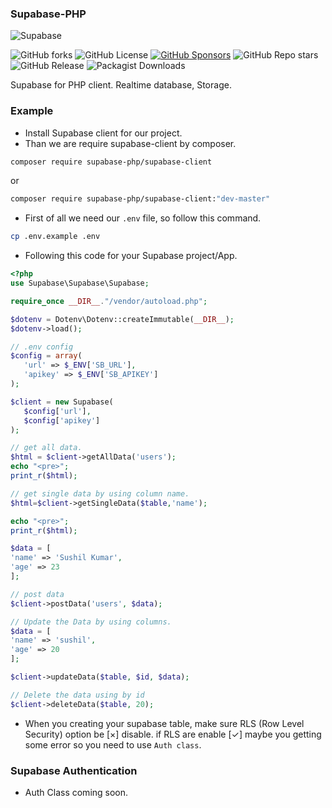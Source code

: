 ### Supabase-PHP

![Supabase](https://getlogo.net/wp-content/uploads/2020/11/supabase-logo-vector.png)

![GitHub forks](https://img.shields.io/github/forks/Ashishkumbhar01/supabase-php?style=for-the-badge&logo=Github)
![GitHub License](https://img.shields.io/github/license/Ashishkumbhar01/supabase-php?style=for-the-badge)
[![GitHub Sponsors](https://img.shields.io/github/sponsors/Ashishkumbhar01?style=for-the-badge&logo=Github%20Sponsors&label=Support%20me)](https://github.com/sponsors/Ashishkumbhar01)
![GitHub Repo stars](https://img.shields.io/github/stars/Ashishkumbhar01/supabase-php?style=for-the-badge&logo=Github)
![GitHub Release](https://img.shields.io/github/v/release/Ashishkumbhar01/supabase-php?style=for-the-badge)
![Packagist Downloads](https://img.shields.io/packagist/dt/supabase-php/supabase-client?style=for-the-badge&logo=composer)

Supabase for PHP client. Realtime database, Storage.

### Example
* Install Supabase client for our project.
* Than we are require supabase-client by composer.

```bash
composer require supabase-php/supabase-client
```
or
```bash
composer require supabase-php/supabase-client:"dev-master"
```

* First of all we need our `.env` file, so follow this command.

```bash
cp .env.example .env
```
* Following this code for your Supabase project/App.

```php
<?php
use Supabase\Supabase\Supabase;

require_once __DIR__."/vendor/autoload.php";

$dotenv = Dotenv\Dotenv::createImmutable(__DIR__);
$dotenv->load();

// .env config
$config = array(
   'url' => $_ENV['SB_URL'],
   'apikey' => $_ENV['SB_APIKEY']
);

$client = new Supabase(
   $config['url'],
   $config['apikey']
);

// get all data.
$html = $client->getAllData('users');
echo "<pre>";
print_r($html);

// get single data by using column name.
$html=$client->getSingleData($table,'name');

echo "<pre>";
print_r($html);

$data = [
'name' => 'Sushil Kumar',
'age' => 23
];

// post data 
$client->postData('users', $data);

// Update the Data by using columns.
$data = [
'name' => 'sushil',
'age' => 20
];

$client->updateData($table, $id, $data);

// Delete the data using by id
$client->deleteData($table, 20);
```
* When you creating your supabase table, make sure RLS (Row Level Security) option be [×] disable. if RLS are enable [✓] maybe you getting some error so you need to use `Auth class`.

### Supabase Authentication
* Auth Class coming soon.
